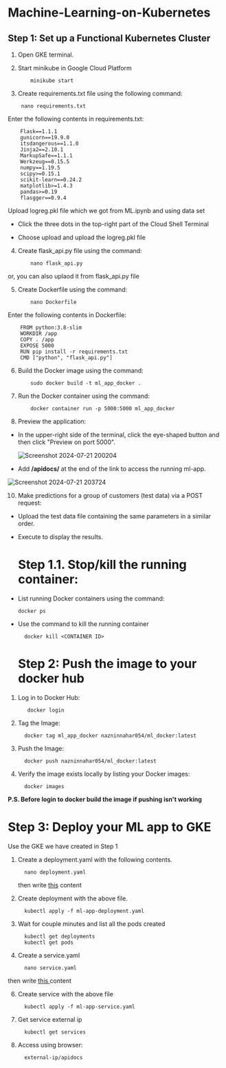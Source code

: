 # Machine-Learning-on-Kubernetes
##  **Step 1: Set up a Functional Kubernetes Cluster**
1. Open GKE terminal.
2. Start minikube in Google Cloud Platform
   
           minikube start
   
3. Create requirements.txt file using the following command:

        nano requirements.txt
   
Enter the following contents in requirements.txt:

        Flask==1.1.1
        gunicorn==19.9.0
        itsdangerous==1.1.0
        Jinja2==2.10.1
        MarkupSafe==1.1.1
        Werkzeug==0.15.5
        numpy==1.19.5
        scipy>=0.15.1
        scikit-learn==0.24.2
        matplotlib>=1.4.3
        pandas>=0.19
        flasgger==0.9.4
        
Upload logreg.pkl file which we got from ML.ipynb and using data set

- Click the three dots in the top-right part of the Cloud Shell Terminal
  
- Choose upload and upload the logreg.pkl file

4. Create flask_api.py file using the command:

           nano flask_api.py
   
or, you can also uplaod it from flask_api.py file  
                  
5. Create Dockerfile using the command:
   
           nano Dockerfile

Enter the following contents in Dockerfile:

        FROM python:3.8-slim
        WORKDIR /app
        COPY . /app
        EXPOSE 5000
        RUN pip install -r requirements.txt
        CMD ["python", "flask_api.py"]

6. Build the Docker image using the command:

           sudo docker build -t ml_app_docker .

7. Run the Docker container using the command:

           docker container run -p 5000:5000 ml_app_docker

9. Preview the application:

- In the upper-right side of the terminal, click the eye-shaped button and then click "Preview on port 5000".


  ![Screenshot 2024-07-21 200204](https://github.com/user-attachments/assets/0bb0bba2-73f8-45e5-a2dd-09debc4eb17d)

- Add **/apidocs/** at the end of the link to access the running ml-app.

![Screenshot 2024-07-21 203724](https://github.com/user-attachments/assets/69aa8f2f-4b7d-451b-a746-6e859e4c9dbb)


10. Make predictions for a group of customers (test data) via a POST request:

- Upload the test data file containing the same parameters in a similar order.
- Execute to display the results.

   # **Step 1.1. Stop/kill the running container:**

- List running Docker containers using the command:

      docker ps

- Use the command to kill the running container

        docker kill <CONTAINER ID>


   # Step 2: Push the image to your docker hub

1. Log in to Docker Hub:

          docker login
2. Tag the Image:

         docker tag ml_app_docker nazninnahar054/ml_docker:latest

3. Push the Image:

         docker push nazninnahar054/ml_docker:latest

4. Verify the image exists locally by listing your Docker images:

         docker images

**P.S. Before login to docker build the image if pushing isn't working**

   # Step 3: Deploy your ML app to GKE

Use the GKE we have created in Step 1

1. Create a deployment.yaml with the following contents.

         nano deployment.yaml
   
   then write [this](deployment.yaml) content 
   
3. Create deployment with the above file.

         kubectl apply -f ml-app-deployment.yaml

4. Wait for couple minutes and list all the pods created

         kubectl get deployments
         kubectl get pods

5. Create a service.yaml

         nano service.yaml
   
then write [this ](https://github.com/NazninNaharSr/Machine-Learning-on-Kubernetes/blob/main/service.yaml)content 
   
6. Create service with the above file

         kubectl apply -f ml-app-service.yaml

7. Get service external ip

         kubectl get services

8. Access using browser:
   
         external-ip/apidocs


















   
